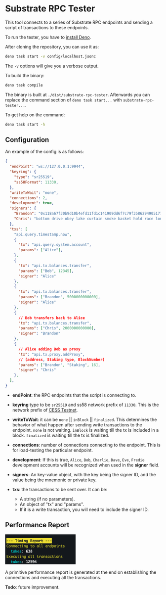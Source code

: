 # Substrate RPC Tester

This tool connects to a series of Substrate RPC endpoints and sending a script of transactions to these endpoints.

To run the tester, you have to [install Deno](https://docs.deno.com/runtime/manual/getting_started/installation).

After cloning the repository, you can use it as:

```bash
deno task start -v config/localhost.jsonc
```

The `-v` options will give you a verbose output.

To build the binary:

```bash
deno task compile
```

The binary is built at `./dist/substrate-rpc-tester`. Afterwards you can replace the command section of `deno task start...` with `substrate-rpc-tester...`.

To get help on the command:

```bash
deno task start -h
```

## Configuration

An example of the config is as follows:

```json
{
  "endPoint": "ws://127.0.0.1:9944",
  "keyring": {
    "type": "sr25519",
    "ss58Format": 11330,
  },
  "writeTxWait": "none",
  "connections": 2,
  "development": true,
  "signers": {
    "Brandon": "0x118a67f30b9d10b4efd11fd1c141909dd6f7c79f3586294905177b90bf6463fb",
    "Chris": "bottom drive obey lake curtain smoke basket hold race lonely fit walk//Chris",
  },
  "txs": [
    "api.query.timestamp.now",
    {
      "tx": "api.query.system.account",
      "params": ["Alice"],
    },
    {
      "tx": "api.tx.balances.transfer",
      "params": ["Bob", 12345],
      "signer": "Alice"
    },
    {
      "tx": "api.tx.balances.transfer",
      "params": ["Brandon", 5000000000000],
      "signer": "Alice"
    },
    {
      // Bob transfers back to Alice
      "tx": "api.tx.balances.transfer",
      "params": ["Chris", 2000000000000],
      "signer": "Brandon"
    },
    {
      // Alice adding Bob as proxy
      "tx": "api.tx.proxy.addProxy",
      // (address, Staking type, BlockNumber)
      "params": ["Brandon", "Staking", 16],
      "signer": "Chris"
    },
  ],
}
```

- **endPoint**: the RPC endpoints that the script is connecting to.

- **keyring** type to be `sr25519` and ss58 network prefix of `11330`. This is the network prefix of [CESS Testnet](https://github.com/paritytech/ss58-registry/blob/57920666a85e0ec28bf47bdbc9f9317a87649988/ss58-registry.json#L1237-L1245).

- **writeTxWait**: it can be `none` || `inBlock` || `finalized`. This determines the behavior of what happen after sending write transactions to the endpoint. `none` is not waiting. `inBlock` is waiting till the tx is included in a block. `finalized` is waiting till the tx is finalized.

- **connections**: number of connections connecting to the endpoint. This is for load-testing the particular endpoint.

- **development**: If this is true, `Alice`, `Bob`, `Charlie`, `Dave`, `Eve`, `Fredie` development accounts will be recognized when used in the **signer** field.

- **signers**: An key-value object, with the key being the signer ID, and the value being the mnemonic or private key.

- **txs**: the transactions to be sent over. It can be:
  - A string (if no parameters).
  - An object of "tx" and "params".
  - If it is a write transaction, you will need to include the signer ID.

## Performance Report

![Primitive Report](./doc/asset/primitive-report.png)

A primitive performance report is generated at the end on establishing the connections and executing all the transactions.

**Todo**: future improvement.
